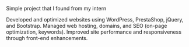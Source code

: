 Simple project that I found from my intern

Developed and optimized websites using WordPress, PrestaShop, jQuery, and Bootstrap.
Managed web hosting, domains, and SEO (on-page optimization, keywords).
Improved site performance and responsiveness through front-end enhancements.
